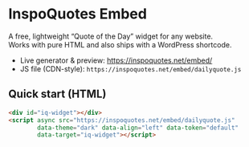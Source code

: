# InspoQuotes Embed

A free, lightweight “Quote of the Day” widget for any website.  
Works with pure HTML and also ships with a WordPress shortcode.

- Live generator & preview: https://inspoquotes.net/embed/
- JS file (CDN-style): `https://inspoquotes.net/embed/dailyquote.js`

## Quick start (HTML)
```html
<div id="iq-widget"></div>
<script async src="https://inspoquotes.net/embed/dailyquote.js"
        data-theme="dark" data-align="left" data-token="default"
        data-target="iq-widget"></script>
